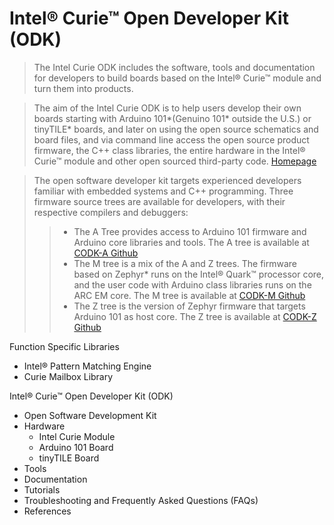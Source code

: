 # Intel® Curie™ Open Developer Kit (ODK)

> The Intel Curie ODK includes the software, tools and documentation for developers to build boards based on the Intel® Curie™ module and turn them into products.

> The aim of the Intel Curie ODK is to help users develop their own boards starting with Arduino 101*(Genuino 101* outside the U.S.) or tinyTILE* boards, and later on using the open source schematics and board files, and via command line access the open source product firmware, the C++ class libraries, the entire hardware in the Intel® Curie™ module and other open sourced third-party code.  [Homepage](https://software.intel.com/en-us/node/674972)

> The open software developer kit targets experienced developers familiar with embedded systems and C++ programming. Three firmware source trees are available for developers, with their respective compilers and debuggers:
> > - The A Tree provides access to Arduino 101 firmware and Arduino core libraries and tools. The A tree is available at [CODK-A Github](https://github.com/01org/CODK-A)
> > - The M tree is a mix of the A and Z trees. The firmware based on Zephyr* runs on the Intel® Quark™ processor core, and the user code with Arduino class libraries runs on the ARC EM core. The M tree is available at [CODK-M Github](https://github.com/01org/CODK-M)
> > - The Z tree is the version of Zephyr firmware that targets Arduino 101 as host core. The Z tree is available at [CODK-Z Github](https://github.com/01org/CODK-Z)

Function Specific Libraries

- Intel® Pattern Matching Engine
- Curie Mailbox Library

Intel® Curie™ Open Developer Kit (ODK)

- Open Software Development Kit
- Hardware
  - Intel Curie Module
  - Arduino 101 Board
  - tinyTILE Board
 - Tools
 - Documentation
 - Tutorials
 - Troubleshooting and Frequently Asked Questions (FAQs)
 - References




